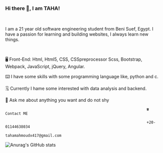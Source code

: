 

<br>


### Hi there 👋, I am TAHA!

<br>


I am a 21 year old software engineering student from Beni Suef, Egypt. I have a passion for learning and building websites, I always learn new things.

<br>




🖥️ Front-End: Html, Html5, CSS, CSSpreprocessor Scss, Bootstrap, Webpack, JavaScript, jQuery, Angular.
<br>


⌨️ I have some skills with some programming language like, python and c.
<br>


🗓️ Currently I hame some interested with data analysis and backend.
<br>


💬 Ask me about anything you want and do not shy
<br>


                                                                   ☎️ Contact ME
                                                                  
                                                                   +20-01144638034
                                                               tahamahmoudx417@gmail.com


![Anurag's GitHub stats](https://github-readme-stats.vercel.app/api?username=taha-mahmoud37&count_private=true&theme=material-palenight)




